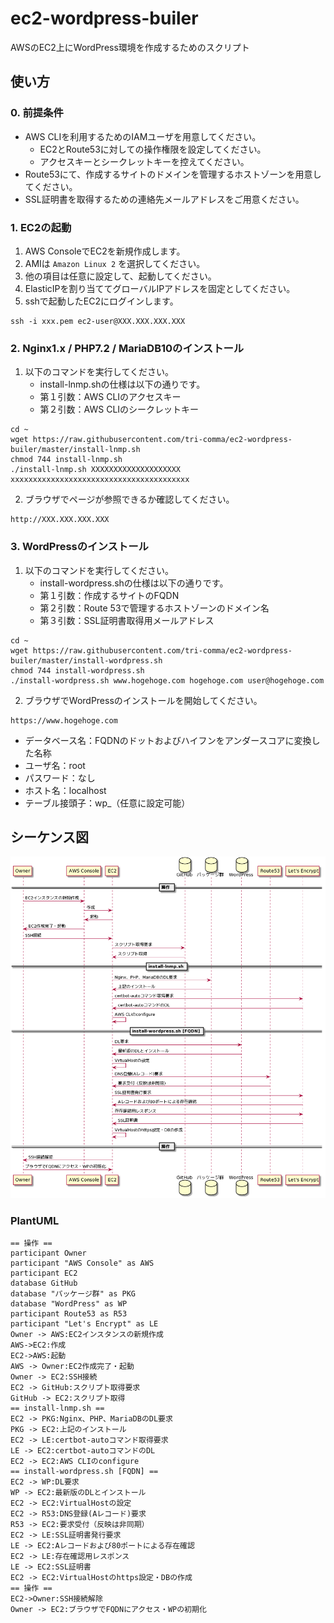 # ec2-wordpress-builer
AWSのEC2上にWordPress環境を作成するためのスクリプト

## 使い方

### 0. 前提条件

- AWS CLIを利用するためのIAMユーザを用意してください。
    - EC2とRoute53に対しての操作権限を設定してください。
    - アクセスキーとシークレットキーを控えてください。
- Route53にて、作成するサイトのドメインを管理するホストゾーンを用意してください。
- SSL証明書を取得するための連絡先メールアドレスをご用意ください。

### 1. EC2の起動

1. AWS ConsoleでEC2を新規作成します。
1. AMIは `Amazon Linux 2` を選択してください。
1. 他の項目は任意に設定して、起動してください。
1. ElasticIPを割り当ててグローバルIPアドレスを固定としてください。
1. sshで起動したEC2にログインします。
```
ssh -i xxx.pem ec2-user@XXX.XXX.XXX.XXX
```

### 2. Nginx1.x / PHP7.2 / MariaDB10のインストール

1. 以下のコマンドを実行してください。
    - install-lnmp.shの仕様は以下の通りです。
    - 第１引数：AWS CLIのアクセスキー
    - 第２引数：AWS CLIのシークレットキー
```
cd ~
wget https://raw.githubusercontent.com/tri-comma/ec2-wordpress-builer/master/install-lnmp.sh
chmod 744 install-lnmp.sh
./install-lnmp.sh XXXXXXXXXXXXXXXXXXXX xxxxxxxxxxxxxxxxxxxxxxxxxxxxxxxxxxxxxxxx
```
2. ブラウザでページが参照できるか確認してください。
```
http://XXX.XXX.XXX.XXX
```

### 3. WordPressのインストール

1. 以下のコマンドを実行してください。
    - install-wordpress.shの仕様は以下の通りです。
    - 第１引数：作成するサイトのFQDN
    - 第２引数：Route 53で管理するホストゾーンのドメイン名
    - 第３引数：SSL証明書取得用メールアドレス
```
cd ~
wget https://raw.githubusercontent.com/tri-comma/ec2-wordpress-builer/master/install-wordpress.sh
chmod 744 install-wordpress.sh
./install-wordpress.sh www.hogehoge.com hogehoge.com user@hogehoge.com
```
2. ブラウザでWordPressのインストールを開始してください。
```
https://www.hogehoge.com
```
- データベース名：FQDNのドットおよびハイフンをアンダースコアに変換した名称
- ユーザ名：root
- パスワード：なし
- ホスト名：localhost
- テーブル接頭子：wp_（任意に設定可能）

## シーケンス図

![図](Sequence_Diagram.png)

### PlantUML

```
== 操作 ==
participant Owner
participant "AWS Console" as AWS
participant EC2
database GitHub
database "パッケージ群" as PKG
database "WordPress" as WP
participant Route53 as R53
participant "Let's Encrypt" as LE
Owner -> AWS:EC2インスタンスの新規作成
AWS->EC2:作成
EC2->AWS:起動
AWS -> Owner:EC2作成完了・起動
Owner -> EC2:SSH接続
EC2 -> GitHub:スクリプト取得要求
GitHub -> EC2:スクリプト取得
== install-lnmp.sh ==
EC2 -> PKG:Nginx、PHP、MariaDBのDL要求
PKG -> EC2:上記のインストール
EC2 -> LE:certbot-autoコマンド取得要求
LE -> EC2:certbot-autoコマンドのDL
EC2 -> EC2:AWS CLIのconfigure
== install-wordpress.sh [FQDN] ==
EC2 -> WP:DL要求
WP -> EC2:最新版のDLとインストール
EC2 -> EC2:VirtualHostの設定
EC2 -> R53:DNS登録(Aレコード)要求
R53 -> EC2:要求受付（反映は非同期）
EC2 -> LE:SSL証明書発行要求
LE -> EC2:Aレコードおよび80ポートによる存在確認
EC2 -> LE:存在確認用レスポンス
LE -> EC2:SSL証明書
EC2 -> EC2:VirtualHostのhttps設定・DBの作成
== 操作 ==
EC2->Owner:SSH接続解除
Owner -> EC2:ブラウザでFQDNにアクセス・WPの初期化
```


